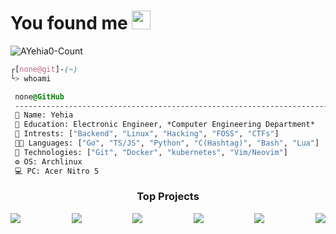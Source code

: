 <h1>You found me <img src="https://github.com/egonelbre/gophers/blob/master/.thumb/animation/gopher-dance-long-3x.gif?raw=true" width="30"/> </h1>
<p align="left"> <img src="https://komarev.com/ghpvc/?username=AYehia0&label=Profile%20views&color=0e75b6&style=flat" alt="AYehia0-Count" /> </p>

```css
┌[none@git]-(~)
└> whoami
```

 ```css
  none@GitHub
  -----------------------------------------------------------------------
  🎫 Name: Yehia
  🏫 Education: Electronic Engineer, *Computer Engineering Department*
  💬 Intrests: ["Backend", "Linux", "Hacking", "FOSS", "CTFs"]
  🧑‍💻 Languages: ["Go", "TS/JS", "Python", "C(Hashtag)", "Bash", "Lua"]
  🚀 Technologies: ["Git", "Docker", "kubernetes", "Vim/Neovim"]
  ⚙️ OS: Archlinux
  💻 PC: Acer Nitro 5
  ```

<!-- Important Projects/Repos -->

<h3 align="center"> Top Projects </h3>

<div align="center" style="display: flex; justify-content: space-between;">

  <a href="https://github.com/AYehia0/soundcloud-dl">
    <img src="https://github-readme-stats.vercel.app/api/pin/?username=ayehia0&repo=soundcloud-dl&layout=compact&theme=tokyonight" />
  </a>
  
  <a href="https://github.com/AYehia0/Trash">
    <img src="https://github-readme-stats.vercel.app/api/pin/?username=ayehia0&repo=Trash&layout=compact&theme=tokyonight" />
  </a>

  <a href="https://github.com/AYehia0/askfm-threads-back/tree/extension">
    <img src="https://github-readme-stats.vercel.app/api/pin/?username=ayehia0&repo=askfm-threads-back&layout=compact&theme=tokyonight" />
  </a>

  <a href="https://github.com/AYehia0/lezer">
    <img src="https://github-readme-stats.vercel.app/api/pin/?username=ayehia0&repo=lezer&layout=compact&theme=tokyonight" />
  </a>

  <a href="https://github.com/AYehia0/My-Personal-Tweaks">
    <img src="https://github-readme-stats.vercel.app/api/pin/?username=ayehia0&repo=My-Personal-Tweaks&layout=compact&theme=tokyonight" />
  </a>
  
   <a href="https://github.com/AYehia0/adventOfCode">
    <img src="https://github-readme-stats.vercel.app/api/pin/?username=ayehia0&repo=adventOfCode&layout=compact&theme=tokyonight" />
  </a> 
  
</div>
